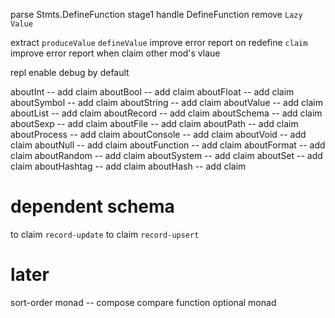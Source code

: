 parse Stmts.DefineFunction
stage1 handle DefineFunction
remove `Lazy` `Value`

extract `produceValue`
`defineValue` improve error report on redefine
`claim` improve error report when claim other mod's vlaue

repl enable debug by default

aboutInt -- add claim
aboutBool -- add claim
aboutFloat -- add claim
aboutSymbol -- add claim
aboutString -- add claim
aboutValue -- add claim
aboutList -- add claim
aboutRecord -- add claim
aboutSchema -- add claim
aboutSexp -- add claim
aboutFile -- add claim
aboutPath -- add claim
aboutProcess -- add claim
aboutConsole -- add claim
aboutVoid -- add claim
aboutNull -- add claim
aboutFunction -- add claim
aboutFormat -- add claim
aboutRandom -- add claim
aboutSystem -- add claim
aboutSet -- add claim
aboutHashtag -- add claim
aboutHash -- add claim

# dependent schema

to claim `record-update`
to claim `record-upsert`

# later

sort-order monad -- compose compare function
optional monad
